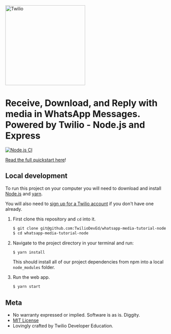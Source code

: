<a href="https://www.twilio.com">
  <img src="https://static0.twilio.com/marketing/bundles/marketing/img/logos/wordmark-red.svg" alt="Twilio" width="250" />
</a>

# Receive, Download, and Reply with media in WhatsApp Messages. Powered by Twilio - Node.js and Express

[![Node.js CI](https://github.com/TwilioDevEd/whatsapp-media-tutorial-node/actions/workflows/node.js.yml/badge.svg)](https://github.com/TwilioDevEd/whatsapp-media-tutorial-node/actions/workflows/node.js.yml)

[Read the full quickstart here](https://www.twilio.com/docs/sms/whatsapp/tutorial/send-and-receive-media-messages-whatsapp-nodejs)!

## Local development

To run this project on your computer you will need to download and install [Node.js](http://nodejs.org/) and
 [yarn](https://www.npmjs.com/).

You will also need to [sign up for a Twilio account](https://www.twilio.com/try-twilio)
if you don't have one already.

1. First clone this repository and `cd` into it.

   ```bash
   $ git clone git@github.com:TwilioDevEd/whatsapp-media-tutorial-node.git
   $ cd whatsapp-media-tutorial-node
   ```

1. Navigate to the project directory in your terminal and run:

      ```bash
      $ yarn install
      ```

    This should install all of our project dependencies from npm into a local
    `node_modules` folder.

1. Run the web app.

    ```bash
    $ yarn start
    ```

## Meta

* No warranty expressed or implied. Software is as is. Diggity.
* [MIT License](http://www.opensource.org/licenses/mit-license.html)
* Lovingly crafted by Twilio Developer Education.
